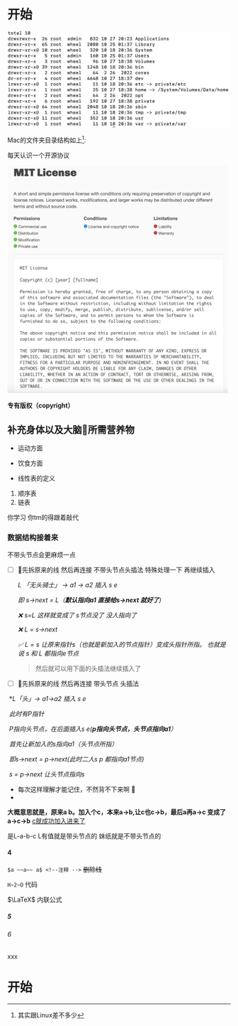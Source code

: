 # 开始

<img src="images/image-20221027下午83124739.png" alt="image-20221027下午83124739" style="zoom:50%;" />

Mac的文件夹目录结构如上[^1]: 

每天认识一个开源协议



<img src="./images/image-20221027下午104414597.png" alt="image-20221027下午104414597" style="zoom:50%;" />

**专有版权（copyright）**



## 补充身体以及大脑🧠所需营养物



- 运动方面

- 饮食方面



- 线性表的定义

1. 顺序表
2. 链表

你学习 你tm的得跟着敲代

[^1]: 其实跟Linux差不多少



### 数据结构接着来

不带头节点会更麻烦一点

- [ ] 🧵先拆原来的线 然后再连接  不带头节点头插法 特殊处理一下 再继续插入

  *L 「无头骑士」 ->  a1 -> a2 插入 s e*

  *即  s->next = L（**默认指向a1 直接给s->next 就好了**)*

  *❌	s=L 这样就变成了 s节点没了 没人指向了* 

  *❌   L = s->next*

  *✅	L = s   让原来指针s（也就是新加入的节点指针）变成头指针所指。 也就是说 s 和 L 都指向e节点*

  

  > 然后就可以用下面的头插法继续插入了
  >
  > 

- [ ] 🧵先拆原来的线 然后再连接 带头节点 头插法

​		**L「头」->    a1->a2 插入 s e*

​		*此时有P指针* 

​		*P指向头节点，在后面插入s e(**p指向头节点，头节点指向a1**）*

​		*首先让新加入的s指向a1（头节点所指）*

​		*即s->next = p->next(此时二人s p 都指向a1节点)*

​		*s = p->next 让头节点指向s*

- 每次这样理解才能记住，不然背不下来啊 🥹
- 







**大概意思就是，原来a b。加入个c，本来a->b,让c也c->b，最后a再a->c 变成了a->c->b** <u>c就成功加入进来了</u>

是L-a-b-c L有值就是带头节点的 妹纸就是不带头节点的





#### 4



`$a ~~a~~ a$ <!--注释 -->` ~~删除线~~

`H~2~O` 代码

$\LaTeX$ 内联公式

##### 5

###### 6

xxx

# 开始





